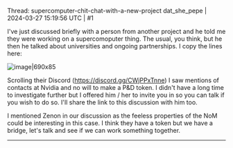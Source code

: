 Thread: supercomputer-chit-chat-with-a-new-project
dat_she_pepe | 2024-03-27 15:19:56 UTC | #1

I've just discussed briefly with a person from another project and he told me they were working on a supercomoputer thing. The usual, you think, but he then he talked about universities and ongoing partnerships. I copy the lines here:

![image|690x85](upload://A6aWswwXM297JRdHoR2jNGE2e5Z.png)

Scrolling their Discord (https://discord.gg/CWjPPxTnne) I saw mentions of contacts at Nvidia and no will to make a P&D token. I didn't have a long time to investigate further but I offered him / her to invite you in so you can talk if you wish to do so. I'll share the link to this discussion with him too.

I mentioned Zenon in our discussion as the feeless properties of the NoM could be interesting in this case. I think they have a token but we have a bridge, let's talk and see if we can work something together.

-------------------------

